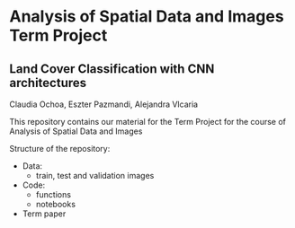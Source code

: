 # Analysis of Spatial Data and Images Term Project
## Land Cover Classification with CNN architectures

Claudia Ochoa, Eszter Pazmandi, Alejandra Vlcaria

This repository contains our material for the Term Project for the course of Analysis of Spatial Data and Images

Structure of the repository: 
- Data: 
    - train, test and validation images 
- Code:
    - functions
    - notebooks
- Term paper
